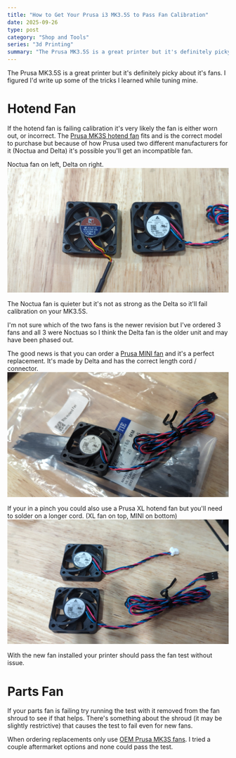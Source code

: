 ```yaml
---
title: "How to Get Your Prusa i3 MK3.5S to Pass Fan Calibration"
date: 2025-09-26
type: post
category: "Shop and Tools"
series: "3d Printing"
summary: "The Prusa MK3.5S is a great printer but it's definitely picky about it's fans. I figured I'd write up some of the tricks I learned while tuning mine."
---
```


The Prusa MK3.5S is a great printer but it's definitely picky about it's fans. I figured I'd write up some of the tricks I learned while tuning mine.

# Hotend Fan

If the hotend fan is failing calibration it's very likely the fan is either worn out, or incorrect. The [Prusa MK3S hotend fan](https://www.prusa3d.com/product/hotend-fan-mk3-s/) fits and is the correct model to purchase but because of how Prusa used two different manufacturers for it (Noctua and Delta) it's possible you'll get an incompatible fan.

Noctua fan on left, Delta on right.
![](./images/noctua-vs-delta.jpg)

The Noctua fan is quieter but it's not as strong as the Delta so it'll fail calibration on your MK3.5S.

I'm not sure which of the two fans is the newer revision but I've ordered 3 fans and all 3 were Noctuas so I think the Delta fan is the older unit and may have been phased out.

The good news is that you can order a [Prusa MINI fan](https://www.prusa3d.com/product/hotend-fan-mini/) and it's a perfect replacement. It's made by Delta and has the correct length cord / connector.
![](./images//mini-hotend-fan.jpg)

If your in a pinch you could also use a Prusa XL hotend fan but you'll need to solder on a longer cord. (XL fan on top, MINI on bottom)
![](./images/mini-vs-xl-hotend-fan.jpg)

With the new fan installed your printer should pass the fan test without issue.

# Parts Fan

If your parts fan is failing try running the test with it removed from the fan shroud to see if that helps. There's something about the shroud (it may be slightly restrictive) that causes the test to fail even for new fans.

When ordering replacements only use [OEM Prusa MK3S fans](https://www.prusa3d.com/product/print-fan-mk3-s-mini/). I tried a couple aftermarket options and none could pass the test.
